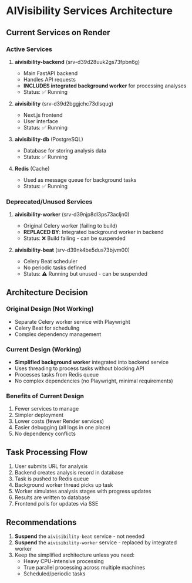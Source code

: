 # AIVisibility Services Architecture

## Current Services on Render

### Active Services

1. **aivisibility-backend** (srv-d39d28uuk2gs73fpbn6g)
   - Main FastAPI backend
   - Handles API requests
   - **INCLUDES integrated background worker** for processing analyses
   - Status: ✅ Running

2. **aivisibility** (srv-d39d2bggjchc73dlsqug)
   - Next.js frontend
   - User interface
   - Status: ✅ Running

3. **aivisibility-db** (PostgreSQL)
   - Database for storing analysis data
   - Status: ✅ Running

4. **Redis** (Cache)
   - Used as message queue for background tasks
   - Status: ✅ Running

### Deprecated/Unused Services

1. **aivisibility-worker** (srv-d39njp8dl3ps73acljn0)
   - Original Celery worker (failing to build)
   - **REPLACED BY**: Integrated background worker in backend
   - Status: ❌ Build failing - can be suspended

2. **aivisibility-beat** (srv-d39nk4be5dus73bjvm00)
   - Celery Beat scheduler
   - No periodic tasks defined
   - Status: ⚠️ Running but unused - can be suspended

## Architecture Decision

### Original Design (Not Working)
- Separate Celery worker service with Playwright
- Celery Beat for scheduling
- Complex dependency management

### Current Design (Working)
- **Simplified background worker** integrated into backend service
- Uses threading to process tasks without blocking API
- Processes tasks from Redis queue
- No complex dependencies (no Playwright, minimal requirements)

### Benefits of Current Design
1. Fewer services to manage
2. Simpler deployment
3. Lower costs (fewer Render services)
4. Easier debugging (all logs in one place)
5. No dependency conflicts

## Task Processing Flow

1. User submits URL for analysis
2. Backend creates analysis record in database
3. Task is pushed to Redis queue
4. Background worker thread picks up task
5. Worker simulates analysis stages with progress updates
6. Results are written to database
7. Frontend polls for updates via SSE

## Recommendations

1. **Suspend** the `aivisibility-beat` service - not needed
2. **Suspend** the `aivisibility-worker` service - replaced by integrated worker
3. Keep the simplified architecture unless you need:
   - Heavy CPU-intensive processing
   - True parallel processing across multiple machines
   - Scheduled/periodic tasks